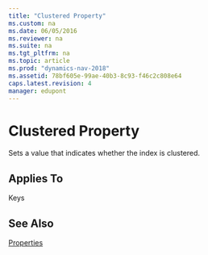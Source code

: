 ```yaml
---
title: "Clustered Property"
ms.custom: na
ms.date: 06/05/2016
ms.reviewer: na
ms.suite: na
ms.tgt_pltfrm: na
ms.topic: article
ms.prod: "dynamics-nav-2018"
ms.assetid: 78bf605e-99ae-40b3-8c93-f46c2c808e64
caps.latest.revision: 4
manager: edupont
---
```

# Clustered Property
Sets a value that indicates whether the index is clustered.  
  
## Applies To  
 Keys  
  
## See Also  
 [Properties](Properties.md)